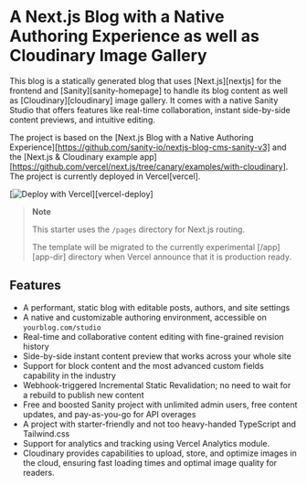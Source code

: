 # A Next.js Blog with a Native Authoring Experience as well as Cloudinary Image Gallery<!-- omit in toc -->

This blog is a statically generated blog that uses [Next.js][nextjs] for the frontend and [Sanity][sanity-homepage] to handle its blog content as well as [Cloudinary][cloudinary] image gallery. It comes with a native Sanity Studio that offers features like real-time collaboration, instant side-by-side content previews, and intuitive editing. 

The project is based on the [Next.js Blog with a Native Authoring Experience][https://github.com/sanity-io/nextjs-blog-cms-sanity-v3] and the [Next.js & Cloudinary example app][https://github.com/vercel/next.js/tree/canary/examples/with-cloudinary]. The project is currently deployed in Vercel[vercel].


[![Deploy with Vercel](https://vercel.com/button)][vercel-deploy]

> **Note**
>
> This starter uses the `/pages` directory for Next.js routing.
>
> The template will be migrated to the currently experimental [/app][app-dir] directory
> when Vercel announce that it is production ready.

## Features

- A performant, static blog with editable posts, authors, and site settings
- A native and customizable authoring environment, accessible on `yourblog.com/studio`
- Real-time and collaborative content editing with fine-grained revision history
- Side-by-side instant content preview that works across your whole site
- Support for block content and the most advanced custom fields capability in the industry
- Webhook-triggered Incremental Static Revalidation; no need to wait for a rebuild to publish new content
- Free and boosted Sanity project with unlimited admin users, free content updates, and pay-as-you-go for API overages
- A project with starter-friendly and not too heavy-handed TypeScript and Tailwind.css
- Support for analytics and tracking using Vercel Analytics module.
- Cloudinary provides capabilities to upload, store, and optimize images in the cloud, ensuring fast loading times and optimal image quality for readers.

